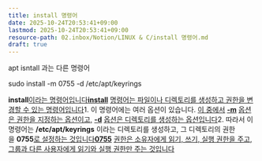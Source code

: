 ```yaml
---
title: install 명령어
date: 2025-10-24T20:53:41+09:00
lastmod: 2025-10-24T20:53:41+09:00
resource-path: 02.inbox/Notion/LINUX & C/install 명령어.md
draft: true
---
```

apt isntall 과는 다른 명령어

sudo install -m 0755 -d /etc/apt/keyrings

**install**[이라는 명령어입니다](https://docs.python.org/ko/3/installing/index.html)[**install**](https://docs.python.org/ko/3/installing/index.html) [명령어는 파일이나 디렉토리를 생성하고 권한을 변경할 수 있는 명령어입니다](https://docs.python.org/ko/3/installing/index.html)1. 이 명령어에는 여러 옵션이 있습니다. [이 중에서](https://docs.python.org/ko/3/installing/index.html) [**-m**](https://docs.python.org/ko/3/installing/index.html) [옵션은 권한을 지정하는 옵션이고,](https://docs.python.org/ko/3/installing/index.html) [**-d**](https://docs.python.org/ko/3/installing/index.html) [옵션은 디렉토리를 생성하는 옵션입니다](https://docs.python.org/ko/3/installing/index.html)2. 따라서 이 명령어는 **/etc/apt/keyrings** 이라는 디렉토리를 생성하고, 그 디렉토리의 권한을 **0755**[로 설정하는 것입니다](https://velog.io/@devyang97/Linux-%EB%AA%85%EB%A0%B9%EC%96%B4-%EC%A0%95%EB%A6%AC-Ubuntu-%EC%82%AC%EC%9A%A9)[**0755**](https://velog.io/@devyang97/Linux-%EB%AA%85%EB%A0%B9%EC%96%B4-%EC%A0%95%EB%A6%AC-Ubuntu-%EC%82%AC%EC%9A%A9) [권한은 소유자에게 읽기, 쓰기, 실행 권한을 주고, 그룹과 다른 사용자에게 읽기와 실행 권한만 주는 것입니다](https://velog.io/@devyang97/Linux-%EB%AA%85%EB%A0%B9%EC%96%B4-%EC%A0%95%EB%A6%AC-Ubuntu-%EC%82%AC%EC%9A%A9)